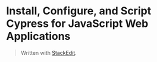 
# Install, Configure, and Script Cypress for JavaScript Web Applications


> Written with [StackEdit](https://stackedit.io/).
<!--stackedit_data:
eyJoaXN0b3J5IjpbNjM0ODc1ODA2XX0=
-->